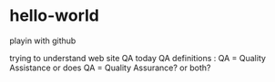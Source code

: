 # hello-world
playin with github

trying to understand web site QA today
QA definitions : QA = Quality Assistance or does QA = Quality Assurance? or both?

